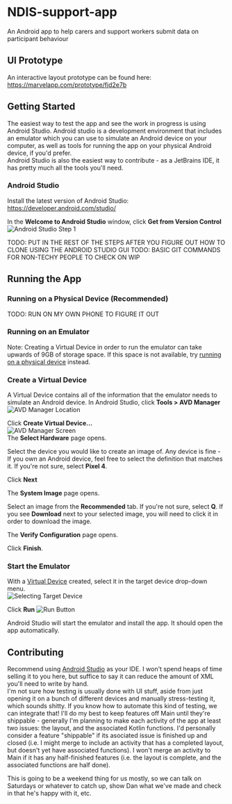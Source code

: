 # NDIS-support-app
An Android app to help carers and support workers submit data on participant behaviour

## UI Prototype
An interactive layout prototype can be found here:
https://marvelapp.com/prototype/fjd2e7b

## Getting Started
The easiest way to test the app and see the work in progress is using Android Studio. Android studio is a development environment that includes an emulator which you can use to simulate an Android device on your computer, as well as tools for running the app on your physical Android device, if you'd prefer.  
Android Studio is also the easiest way to contribute - as a JetBrains IDE, it has pretty much all the tools you'll need.

### Android Studio
Install the latest version of Android Studio: https://developer.android.com/studio/

In the **Welcome to Android Studio** window, click **Get from Version Control**  
![Android Studio Step 1](https://github.com/joshdickie/NDIS-support-app/doobledeedoo)

TODO: PUT IN THE REST OF THE STEPS AFTER YOU FIGURE OUT HOW TO CLONE USING THE ANDROID STUDIO GUI
TODO: BASIC GIT COMMANDS FOR NON-TECHY PEOPLE TO CHECK ON WIP

## Running the App
### Running on a Physical Device (Recommended)
TODO: RUN ON MY OWN PHONE TO FIGURE IT OUT
### Running on an Emulator
Note: Creating a Virtual Device in order to run the emulator can take upwards of 9GB of storage space. If this space is not available, try [running on a physical device](#running-on-a-physical-device-recommended) instead.

### Create a Virtual Device
A Virtual Device contains all of the information that the emulator needs to simulate an Android device. 
In Android Studio, click **Tools > AVD Manager**  
![AVD Manager Location](https://github.com/joshdickie/NDIS-support-app/doobledeedoo)

Click **Create Virtual Device...**  
![AVD Manager Screen](https://github.com/joshdickie/NDIS-support-app/doobledeedoo)  
The **Select Hardware** page opens.

Select the device you would like to create an image of. Any device is fine - If you own an Android device, feel free to select the definition that matches it. If you're not sure, select **Pixel 4**.

Click **Next**

The **System Image** page opens.

Select an image from the **Recommended** tab. If you're not sure, select **Q**. If you see **Download** next to your selected image, you will need to click it in order to download the image.

The **Verify Configuration** page opens.

Click **Finish**.

### Start the Emulator
With a [Virtual Device](#create-a-virtual-device) created, select it in the target device drop-down menu.  
![Selecting Target Device](https://github.com/joshdickie/NDIS-support-app/doobledeedoo)

Click **Run** ![Run Button](https://github.com/joshdickie/NDIS-support-app/doobledeedoo)

Android Studio will start the emulator and install the app. It should open the app automatically.

## Contributing
Recommend using [Android Studio](#android-studio) as your IDE. I won't spend heaps of time selling it to you here, but suffice to say it can reduce the amount of XML you'll need to write by hand.  
I'm not sure how testing is usually done with UI stuff, aside from just opening it on a bunch of different devices and manually stress-testing it, which sounds shitty. If you know how to automate this kind of testing, we can integrate that!
I'll do my best to keep features off Main until they're shippable - generally I'm planning to make each activity of the app at least two issues: the layout, and the associated Kotlin functions. I'd personally consider a feature "shippable" if its asociated issue is finished up and closed (i.e. I might merge to include an activity that has a completed layout, but doesn't yet have associated functions). I won't merge an activity to Main if it has any half-finished features (i.e. the layout is complete, and the associated functions are half done).

This is going to be a weekend thing for us mostly, so we can talk on Saturdays or whatever to catch up, show Dan what we've made and check in that he's happy with it, etc.
